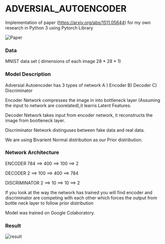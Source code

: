 # ADVERSIAL_AUTOENCODER

Implementation of paper (https://arxiv.org/abs/1511.05644) for my own research in Python 3 using Pytorch Library

![Paper](https://user-images.githubusercontent.com/51395380/58937435-0e82bc00-8790-11e9-80dd-44025701c9a2.png)

### Data
MNIST data set   ( dimensions of each image 28 * 28 * 1)

### Model Description

Adversial Autoencoder has 3 types of network  A ) Encoder B) Decoder  C) Discriminator

Encoder Network compresses the image in into bottleneck layer (Assuming the input to network are coorelated),it learns Latent Features.

Decoder Network takes input from encoder network, it reconstructs the image from bootleneck layer.

Discriminator Network distinguses between fake data and real data.

We are using Bivarient Normal distribution as our Prior distribution.


### Network Architecture
ENCODER      784 ==> 400 ==> 100 ==> 2

DECODER       2 ==> 100 ==> 400 ==> 784

DISCRIMINATOR  2 ==> 10 ==> 10 ==> 2

If you look at the way the network has trained you will find encoder and discriminator are competing with each other which  forces the output from bottle neck layer to follow prior distribution 

Model was trained on Google Colaboratory.


### Result

![result](https://user-images.githubusercontent.com/51395380/58938463-818d3200-8792-11e9-85e3-a2874ae0dfc0.PNG)
